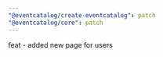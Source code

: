 ```yaml
---
"@eventcatalog/create-eventcatalog": patch
"@eventcatalog/core": patch
---
```


feat - added new page for users
